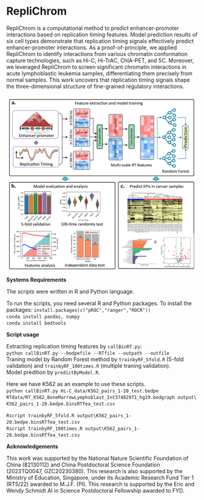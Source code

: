# RepliChrom

RepliChrom is a computational method to predict enhancer-promoter interactions based on replication timing features. Model prediction results of six cell types demonstrate that replication timing signals effectively predict enhancer-promoter interactions. As a proof-of-principle, we applied RepliChrom to identify interactions from various chromatin conformation capture technologies, such as Hi-C, Hi-TrAC, ChIA-PET, and 5C. Moreover, we leveraged RepliChrom to screen significant chromatin interactions in acute lymphoblastic leukemia samples, differentiating them precisely from normal samples. This work uncovers that replication timing signals shape the three-dimensional structure of fine-grained regulatory interactions.

![image](workflow.png)

**Systems Requirements**

The scripts were written in R and Python language.

To run the scripts, you need several R and Python packages. To install the packages:
`install.packages(c("pROC","ranger","ROCR"))` \
`conda install pandas, numpy` \
`conda install bedtools`



**Script usage**

Extracting replication timing features by `callBinRT.py`: \
`python callBinRT.py --bedpefile --RTfile --outpath --outfile` \
Traning model by Random Forest method by `trainbyRF_5fold.R` (5-fold validation) and `trainbyRF_100times.R` (multiple traning validation). \
Model predition by `predictByModel.R`. 

Here we have K562 as an example to use these scripts. \
`python callBinRT.py Hi-C_data/K562_pairs_1-20_test.bedpe RTdata/RT_K562_BoneMarrowLymphoblast_Int37482971_hg19.bedgraph output\ K562_pairs_1-20.bedpe.binsRTfea_test.csv `

`Rscript trainbyRF_5fold.R output\K562_pairs_1-20.bedpe.binsRTfea_test.csv ` \
`Rscript trainbyRF_100times.R output\K562_pairs_1-20.bedpe.binsRTfea_test.csv ` 

**Acknowledgements**

This work was supported by the National Nature Scientific Foundation of China (82130112) and China Postdoctoral Science Foundation (2023TQ0047, GZC20230380). This research is also supported by the Ministry of Education, Singapore, under its Academic Research Fund Tier 1 (RT5/22) awarded to M.J.F. (PI). This research is supported by the Eric and Wendy Schmidt AI in Science Postdoctoral Fellowship awarded to FYD.



